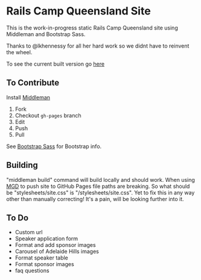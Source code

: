 # Rails Camp Queensland Site

This is the work-in-progress static Rails Camp Queensland site using Middleman and Bootstrap Sass.

Thanks to @lkhennessy for all her hard work so we didnt have to reinvent the wheel.

To see the current built version go [here](http://lkhennessy.github.io/rails-camp/)

## To Contribute

Install [Middleman](https://github.com/middleman/middleman)

1. Fork
2. Checkout `gh-pages` branch
3. Edit
4. Push
5. Pull

See [Bootstrap Sass](https://github.com/twbs/bootstrap-sass) for Bootstrap info.

## Building

"middleman build" command will build locally and should work. When using [MGD](https://github.com/hovancik/middleman-github-deploy) to push site to GitHub Pages file paths are breaking. So what should be "stylesheets/site.css" is "/stylesheets/site.css". Yet to fix this in any way other than manually correcting! It's a pain, will be looking further into it.

## To Do

* Custom url
* Speaker application form
* Format and add sponsor images
* Carousel of Adelaide Hills images
* Format speaker table
* Format sponsor images
* faq questions
